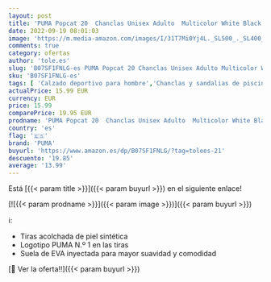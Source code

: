 ```yaml
---
layout: post
title: 'PUMA Popcat 20  Chanclas Unisex Adulto  Multicolor White Black  40.5 EU'
date: 2022-09-19 08:01:03
image: 'https://m.media-amazon.com/images/I/31T7Mi0Yj4L._SL500_._SL400_.jpg'
comments: true
category: ofertas
author: 'tole.es'
slug: 'B07SF1FNLG-es PUMA Popcat 20 Chanclas Unisex Adulto Multicolor White...'
sku: 'B07SF1FNLG-es'
tags: [ 'Calzado deportivo para hombre','Chanclas y sandalias de piscina para hombre','Zapatillas y calzado deportivo para hombre','Zapatos','Zapatos para hombre','Zapatos y complementos','chanclas','puma','🇪🇸', ]
actualPrice: 15.99 EUR
currency: EUR
price: 15.99
comparePrice: 19.95 EUR
prodname: 'PUMA Popcat 20  Chanclas Unisex Adulto  Multicolor White Black  40.5 EU'
country: 'es'
flag: '🇪🇸'
brand: 'PUMA'
buyurl: 'https://www.amazon.es/dp/B07SF1FNLG/?tag=tolees-21'
descuento: '19.85'
average: '13.99'
---
```


Está [{{< param title >}}]({{< param buyurl >}}) en el siguiente enlace!

[![{{< param prodname >}}]({{< param image >}})]({{< param buyurl >}})

ℹ️:

- Tiras acolchada de piel sintética
- Logotipo PUMA N.º 1 en las tiras
- Suela de EVA inyectada para mayor suavidad y comodidad

[🛒 Ver la oferta!!]({{< param buyurl >}})
